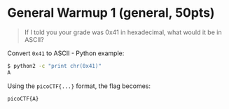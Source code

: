 # General Warmup 1 (general, 50pts)

> If I told you your grade was 0x41 in hexadecimal, what would it be in ASCII?

Convert `0x41` to ASCII - Python example:

```sh
$ python2 -c "print chr(0x41)"
A
```

Using the `picoCTF{...}` format, the flag becomes:

```
picoCTF{A}
```
